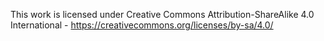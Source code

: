  This work is licensed under Creative Commons Attribution-ShareAlike 4.0 International - https://creativecommons.org/licenses/by-sa/4.0/
